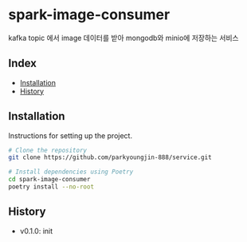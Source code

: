 # spark-image-consumer

kafka topic 에서 image 데이터를 받아 mongodb와 minio에 저장하는 서비스

## Index

- [Installation](#installation)
- [History](#History)

## Installation

Instructions for setting up the project.

```bash
# Clone the repository
git clone https://github.com/parkyoungjin-888/service.git

# Install dependencies using Poetry
cd spark-image-consumer
poetry install --no-root
```

## History
+ v0.1.0: init
